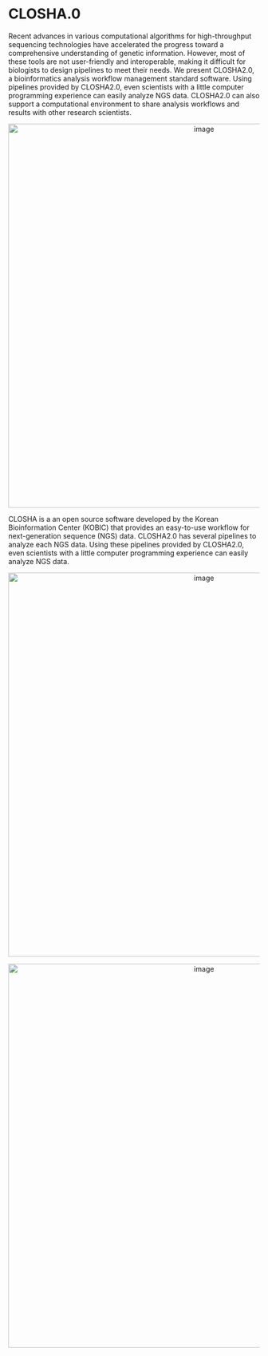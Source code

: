 # CLOSHA.0

Recent advances in various computational algorithms for high-throughput sequencing technologies have accelerated the progress toward a comprehensive understanding of genetic information. However, most of these tools are not user-friendly and interoperable, making it difficult for biologists to design pipelines to meet their needs. We present CLOSHA2.0, a bioinformatics analysis workflow management standard software. Using pipelines provided by CLOSHA2.0, even scientists with a little computer programming experience can easily analyze NGS data. CLOSHA2.0 can also support a computational environment to share analysis workflows and results with other research scientists.

<p align="center">
<img width="769" alt="image" src="https://github.com/user-attachments/assets/11bffd04-1f09-41a3-902d-2cee15b20b36">
</p>

CLOSHA is a an open source software developed by the Korean Bioinformation Center (KOBIC) that provides an easy-to-use workflow for next-generation sequence (NGS) data. CLOSHA2.0 has several pipelines to analyze each NGS data. Using these pipelines provided by CLOSHA2.0, even scientists with a little computer programming experience can 
easily analyze NGS data. 

<p align="center">
<img width="769" alt="image" src="https://github.com/user-attachments/assets/68a73431-2569-47ce-9d1c-e8490a86ac1c">
</p>

<p align="center">
<img width="769" alt="image" src="https://github.com/user-attachments/assets/161cef0b-ab03-4e9a-80ca-196cb5d55eda">
</p>
